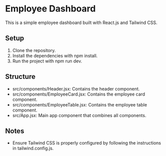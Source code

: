 # Employee Dashboard

This is a simple employee dashboard built with React.js and Tailwind CSS.

## Setup

1. Clone the repository.
2. Install the dependencies with npm install.
3. Run the project with npm run dev.

## Structure

- src/components/Header.jsx: Contains the header component.
- src/components/EmployeeCard.jsx: Contains the employee card component.
- src/components/EmployeeTable.jsx: Contains the employee table component.
- src/App.jsx: Main app component that combines all components.

## Notes

- Ensure Tailwind CSS is properly configured by following the instructions in tailwind.config.js.
